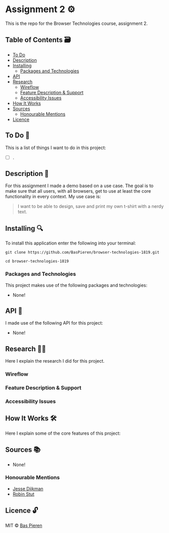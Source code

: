 # Assignment 2 ⚙️

This is the repo for the Browser Technologies course, assignment 2.

## Table of Contents 🗃
* [To Do](#to-do-)
* [Description](#description-)
* [Installing](#installing-)
  * [Packages and Technologies](#packages-and-technologies)
* [API](#api-)
* [Research](#research-)
  * [Wireflow](#wireflow)
  * [Feature Description & Support](#feature-description-&-support)
  * [Accessibility Issues](#accessibility-issues)
* [How It Works](#how-it-works-)
* [Sources](#sources-)
  * [Honourable Mentions](#honourable-mentions)
* [Licence](#licence-)

## To Do 📌
This is a list of things I want to do in this project:

- [ ] .

## Description 📝
For this assignment I made a demo based on a use case. The goal is to make sure that all users, with all browsers, get to use at least the core functionality in every context. My use case is:

> I want to be able to design, save and print my own t-shirt with a nerdy text.

## Installing 🔍
To install this application enter the following into your terminal:
```
git clone https://github.com/BasPieren/browser-technologies-1819.git

cd browser-technologies-1819
```

### Packages and Technologies
This project makes use of the following packages and technologies:

* None!

## API 🐒
I made use of the following API for this project:

* None!

## Research 🕵🏻
Here I explain the research I did for this project.

### Wireflow

### Feature Description & Support

### Accessibility Issues

## How It Works 🛠️
Here I explain some of the core features of this project:

## Sources 📚

* None!

### Honourable Mentions

* [Jesse Dijkman](https://github.com/jesseDijkman1)
* [Robin Stut](https://github.com/robinstut)

## Licence 🔓
MIT © [Bas Pieren](https://github.com/BasPieren)
